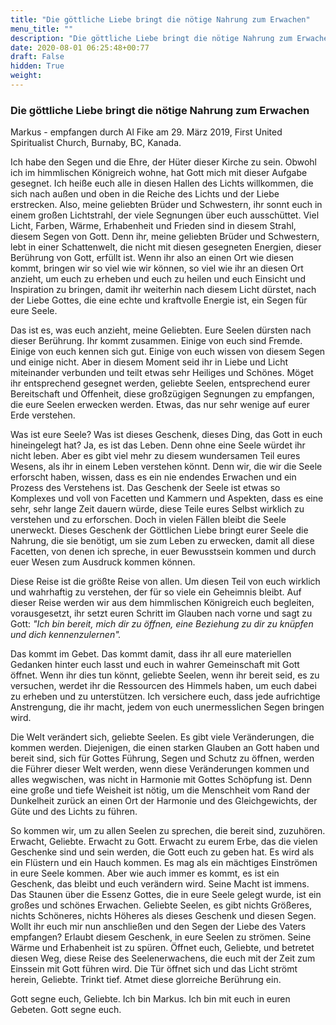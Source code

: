 ```yaml
---
title: "Die göttliche Liebe bringt die nötige Nahrung zum Erwachen"
menu_title: ""
description: "Die göttliche Liebe bringt die nötige Nahrung zum Erwachen"
date: 2020-08-01 06:25:48+00:77
draft: False
hidden: True
weight:
---
```

### Die göttliche Liebe bringt die nötige Nahrung zum Erwachen

Markus - empfangen durch Al Fike am 29. März 2019, First United Spiritualist Church, Burnaby, BC, Kanada.

Ich habe den Segen und die Ehre, der Hüter dieser Kirche zu sein. Obwohl ich im himmlischen Königreich wohne, hat Gott mich mit dieser Aufgabe gesegnet. Ich heiße euch alle in diesen Hallen des Lichts willkommen, die sich nach außen und oben in die Reiche des Lichts und der Liebe erstrecken. Also, meine geliebten Brüder und Schwestern, ihr sonnt euch in einem großen Lichtstrahl, der viele Segnungen über euch ausschüttet. Viel Licht, Farben, Wärme, Erhabenheit und Frieden sind in diesem Strahl, diesem Segen von Gott. Denn ihr, meine geliebten Brüder und Schwestern, lebt in einer Schattenwelt, die nicht mit diesen gesegneten Energien, dieser Berührung von Gott, erfüllt ist. Wenn ihr also an einen Ort wie diesen kommt, bringen wir so viel wie wir können, so viel wie ihr an diesen Ort anzieht, um euch zu erheben und euch zu heilen und euch Einsicht und Inspiration zu bringen, damit ihr weiterhin nach diesem Licht dürstet, nach der Liebe Gottes, die eine echte und kraftvolle Energie ist, ein Segen für eure Seele.

Das ist es, was euch anzieht, meine Geliebten. Eure Seelen dürsten nach dieser Berührung. Ihr kommt zusammen. Einige von euch sind Fremde. Einige von euch kennen sich gut. Einige von euch wissen von diesem Segen und einige nicht. Aber in diesem Moment seid ihr in Liebe und Licht miteinander verbunden und teilt etwas sehr Heiliges und Schönes. Möget ihr entsprechend gesegnet werden, geliebte Seelen, entsprechend eurer Bereitschaft und Offenheit, diese großzügigen Segnungen zu empfangen, die eure Seelen erwecken werden. Etwas, das nur sehr wenige auf eurer Erde verstehen.

Was ist eure Seele? Was ist dieses Geschenk, dieses Ding, das Gott in euch hineingelegt hat? Ja, es ist das Leben. Denn ohne eine Seele würdet ihr nicht leben. Aber es gibt viel mehr zu diesem wundersamen Teil eures Wesens, als ihr in einem Leben verstehen könnt. Denn wir, die wir die Seele erforscht haben, wissen, dass es ein nie endendes Erwachen und ein Prozess des Verstehens ist. Das Geschenk der Seele ist etwas so Komplexes und voll von Facetten und Kammern und Aspekten, dass es eine sehr, sehr lange Zeit dauern würde, diese Teile eures Selbst wirklich zu verstehen und zu erforschen. Doch in vielen Fällen bleibt die Seele unerweckt. Dieses Geschenk der Göttlichen Liebe bringt eurer Seele die Nahrung, die sie benötigt, um sie zum Leben zu erwecken, damit all diese Facetten, von denen ich spreche, in euer Bewusstsein kommen und durch euer Wesen zum Ausdruck kommen können.

Diese Reise ist die größte Reise von allen. Um diesen Teil von euch wirklich und wahrhaftig zu verstehen, der für so viele ein Geheimnis bleibt. Auf dieser Reise werden wir aus dem himmlischen Königreich euch begleiten, vorausgesetzt, ihr setzt euren Schritt im Glauben nach vorne und sagt zu Gott: *"Ich bin bereit, mich dir zu öffnen, eine Beziehung zu dir zu knüpfen und dich kennenzulernen".*

Das kommt im Gebet. Das kommt damit, dass ihr all eure materiellen Gedanken hinter euch lasst und euch in wahrer Gemeinschaft mit Gott öffnet. Wenn ihr dies tun könnt, geliebte Seelen, wenn ihr bereit seid, es zu versuchen, werdet ihr die Ressourcen des Himmels haben, um euch dabei zu erheben und zu unterstützen. Ich versichere euch, dass jede aufrichtige Anstrengung, die ihr macht, jedem von euch unermesslichen Segen bringen wird.

Die Welt verändert sich, geliebte Seelen. Es gibt viele Veränderungen, die kommen werden. Diejenigen, die einen starken Glauben an Gott haben und bereit sind, sich für Gottes Führung, Segen und Schutz zu öffnen, werden die Führer dieser Welt werden, wenn diese Veränderungen kommen und alles wegwischen, was nicht in Harmonie mit Gottes Schöpfung ist. Denn eine große und tiefe Weisheit ist nötig, um die Menschheit vom Rand der Dunkelheit zurück an einen Ort der Harmonie und des Gleichgewichts, der Güte und des Lichts zu führen.

So kommen wir, um zu allen Seelen zu sprechen, die bereit sind, zuzuhören. Erwacht, Geliebte. Erwacht zu Gott. Erwacht zu eurem Erbe, das die vielen Geschenke sind und sein werden, die Gott euch zu geben hat. Es wird als ein Flüstern und ein Hauch kommen. Es mag als ein mächtiges Einströmen in eure Seele kommen. Aber wie auch immer es kommt, es ist ein Geschenk, das bleibt und euch verändern wird. Seine Macht ist immens. Das Staunen über die Essenz Gottes, die in eure Seele gelegt wurde, ist ein großes und schönes Erwachen. Geliebte Seelen, es gibt nichts Größeres, nichts Schöneres, nichts Höheres als dieses Geschenk und diesen Segen. Wollt ihr euch mir nun anschließen und den Segen der Liebe des Vaters empfangen? Erlaubt diesem Geschenk, in eure Seelen zu strömen. Seine Wärme und Erhabenheit ist zu spüren. Öffnet euch, Geliebte, und betretet diesen Weg, diese Reise des Seelenerwachens, die euch mit der Zeit zum Einssein mit Gott führen wird. Die Tür öffnet sich und das Licht strömt herein, Geliebte. Trinkt tief. Atmet diese glorreiche Berührung ein.

Gott segne euch, Geliebte. Ich bin Markus. Ich bin mit euch in euren Gebeten. Gott segne euch.
